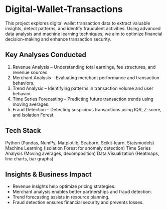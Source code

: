 # Digital-Wallet-Transactions
This project explores digital wallet transaction data to extract valuable insights, detect patterns, and identify fraudulent activities. Using advanced data analysis and machine learning techniques, we aim to optimize financial decision-making and enhance transaction security.

## Key Analyses Conducted
1. Revenue Analysis – Understanding total earnings, fee structures, and revenue sources.
2. Merchant Analysis – Evaluating merchant performance and transaction behaviors.
3. Trend Analysis – Identifying patterns in transaction volume and user behavior.
4. Time Series Forecasting – Predicting future transaction trends using moving averages.
5. Fraud Detection – Detecting suspicious transactions using IQR, Z-score, and Isolation Forest.

## Tech Stack
Python (Pandas, NumPy, Matplotlib, Seaborn, Scikit-learn, Statsmodels)
Machine Learning (Isolation Forest for anomaly detection)
Time Series Analysis (Moving averages, decomposition)
Data Visualization (Heatmaps, line charts, bar graphs)

## Insights & Business Impact
- Revenue insights help optimize pricing strategies.
- Merchant analysis enables better partnerships and fraud detection.
-  Trend forecasting assists in resource planning.
- Fraud detection ensures financial security and prevents losses.

